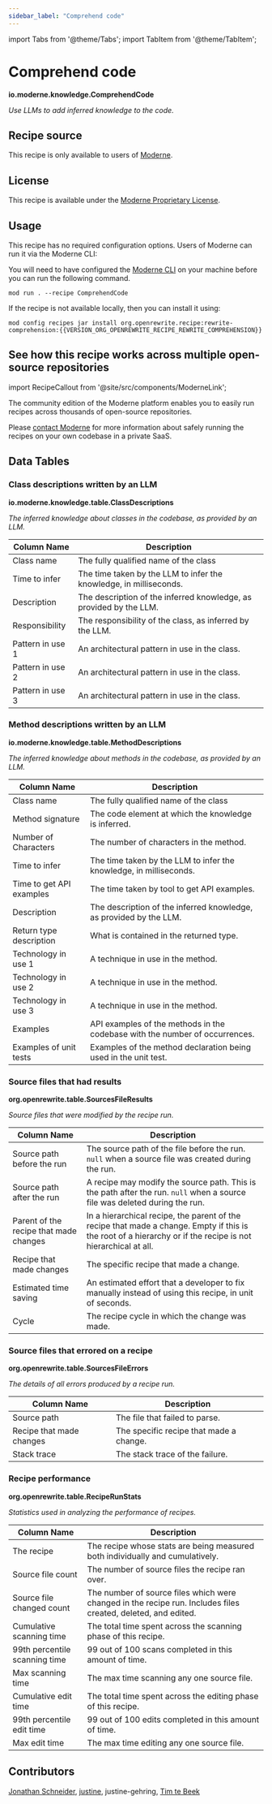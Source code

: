 ```yaml
---
sidebar_label: "Comprehend code"
---
```


import Tabs from '@theme/Tabs';
import TabItem from '@theme/TabItem';

# Comprehend code

**io.moderne.knowledge.ComprehendCode**

_Use LLMs to add inferred knowledge to the code._

## Recipe source

This recipe is only available to users of [Moderne](https://docs.moderne.io/).

## License

This recipe is available under the [Moderne Proprietary License](https://docs.moderne.io/licensing/overview/).


## Usage

This recipe has no required configuration options. Users of Moderne can run it via the Moderne CLI:
<Tabs groupId="projectType">


<TabItem value="moderne-cli" label="Moderne CLI">

You will need to have configured the [Moderne CLI](https://docs.moderne.io/user-documentation/moderne-cli/getting-started/cli-intro) on your machine before you can run the following command.

```shell title="shell"
mod run . --recipe ComprehendCode
```

If the recipe is not available locally, then you can install it using:
```shell
mod config recipes jar install org.openrewrite.recipe:rewrite-comprehension:{{VERSION_ORG_OPENREWRITE_RECIPE_REWRITE_COMPREHENSION}}
```
</TabItem>
</Tabs>

## See how this recipe works across multiple open-source repositories

import RecipeCallout from '@site/src/components/ModerneLink';

<RecipeCallout link="https://app.moderne.io/recipes/io.moderne.knowledge.ComprehendCode" />

The community edition of the Moderne platform enables you to easily run recipes across thousands of open-source repositories.

Please [contact Moderne](https://moderne.io/product) for more information about safely running the recipes on your own codebase in a private SaaS.
## Data Tables

### Class descriptions written by an LLM
**io.moderne.knowledge.table.ClassDescriptions**

_The inferred knowledge about classes in the codebase, as provided by an LLM._

| Column Name | Description |
| ----------- | ----------- |
| Class name | The fully qualified name of the class |
| Time to infer | The time taken by the LLM to infer the knowledge, in milliseconds. |
| Description | The description of the inferred knowledge, as provided by the LLM. |
| Responsibility | The responsibility of the class, as inferred by the LLM. |
| Pattern in use 1 | An architectural pattern in use in the class. |
| Pattern in use 2 | An architectural pattern in use in the class. |
| Pattern in use 3 | An architectural pattern in use in the class. |

### Method descriptions written by an LLM
**io.moderne.knowledge.table.MethodDescriptions**

_The inferred knowledge about methods in the codebase, as provided by an LLM._

| Column Name | Description |
| ----------- | ----------- |
| Class name | The fully qualified name of the class |
| Method signature | The code element at which the knowledge is inferred. |
| Number of Characters | The number of characters in the method. |
| Time to infer | The time taken by the LLM to infer the knowledge, in milliseconds. |
| Time to get API examples | The time taken by tool to get API examples. |
| Description | The description of the inferred knowledge, as provided by the LLM. |
| Return type description | What is contained in the returned type. |
| Technology in use 1 | A technique in use in the method. |
| Technology in use 2 | A technique in use in the method. |
| Technology in use 3 | A technique in use in the method. |
| Examples | API examples of the methods in the codebase with the number of occurrences. |
| Examples of unit tests | Examples of the method declaration being used in the unit test. |

### Source files that had results
**org.openrewrite.table.SourcesFileResults**

_Source files that were modified by the recipe run._

| Column Name | Description |
| ----------- | ----------- |
| Source path before the run | The source path of the file before the run. `null` when a source file was created during the run. |
| Source path after the run | A recipe may modify the source path. This is the path after the run. `null` when a source file was deleted during the run. |
| Parent of the recipe that made changes | In a hierarchical recipe, the parent of the recipe that made a change. Empty if this is the root of a hierarchy or if the recipe is not hierarchical at all. |
| Recipe that made changes | The specific recipe that made a change. |
| Estimated time saving | An estimated effort that a developer to fix manually instead of using this recipe, in unit of seconds. |
| Cycle | The recipe cycle in which the change was made. |

### Source files that errored on a recipe
**org.openrewrite.table.SourcesFileErrors**

_The details of all errors produced by a recipe run._

| Column Name | Description |
| ----------- | ----------- |
| Source path | The file that failed to parse. |
| Recipe that made changes | The specific recipe that made a change. |
| Stack trace | The stack trace of the failure. |

### Recipe performance
**org.openrewrite.table.RecipeRunStats**

_Statistics used in analyzing the performance of recipes._

| Column Name | Description |
| ----------- | ----------- |
| The recipe | The recipe whose stats are being measured both individually and cumulatively. |
| Source file count | The number of source files the recipe ran over. |
| Source file changed count | The number of source files which were changed in the recipe run. Includes files created, deleted, and edited. |
| Cumulative scanning time | The total time spent across the scanning phase of this recipe. |
| 99th percentile scanning time | 99 out of 100 scans completed in this amount of time. |
| Max scanning time | The max time scanning any one source file. |
| Cumulative edit time | The total time spent across the editing phase of this recipe. |
| 99th percentile edit time | 99 out of 100 edits completed in this amount of time. |
| Max edit time | The max time editing any one source file. |


## Contributors
[Jonathan Schneider](mailto:jkschneider@gmail.com), [justine](mailto:justine.gehring@gmail.com), justine-gehring, [Tim te Beek](mailto:tim@moderne.io)
